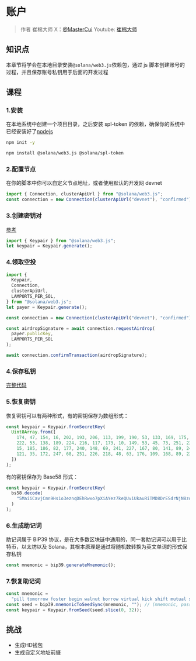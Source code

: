 # 账户

> 作者 崔棉大师 X：[@MasterCui](https://x.com/@MasterCui) Youtube: [崔棉大师](https://www.youtube.com/channel/UCv4y5qSUbJ8UC3CUmBPC_BA)

## 知识点

本章节将学会在本地目录安装`@solana/web3.js`依赖包，通过 js 脚本创建账号的过程，并且保存账号私钥用于后面的开发过程

## 课程

### 1.安装

在本地系统中创建一个项目目录，之后安装 spl-token 的依赖，确保你的系统中已经安装好了[nodejs](https://nodejs.org)

```sh
npm init -y

npm install @solana/web3.js @solana/spl-token
```

### 2.配置节点

在你的脚本中你可以自定义节点地址，或者使用默认的开发网 devnet

```js
import { Connection, clusterApiUrl } from "@solana/web3.js";
const connection = new Connection(clusterApiUrl("devnet"), "confirmed");
```

### 3.创建密钥对

[参考](/SolanaDocumention/clients/javascript-reference.html#系统程序)

```js
import { Keypair } from "@solana/web3.js";
let keypair = Keypair.generate();
```

### 4.领取空投

```js
import {
  Keypair,
  Connection,
  clusterApiUrl,
  LAMPORTS_PER_SOL,
} from "@solana/web3.js";
let payer = Keypair.generate();

const connection = new Connection(clusterApiUrl("devnet"), "confirmed");

const airdropSignature = await connection.requestAirdrop(
  payer.publicKey,
  LAMPORTS_PER_SOL
);

await connection.confirmTransaction(airdropSignature);
```

### 4.保存私钥

[完整代码](https://github.com/Fankouzu/solana-basic-ui/tree/main/scripts/1.Account/3.Payer.ts)

### 5.恢复密钥

恢复密钥可以有两种形式，有的密钥保存为数组形式：

```js
const keypair = Keypair.fromSecretKey(
  Uint8Array.from([
    174, 47, 154, 16, 202, 193, 206, 113, 199, 190, 53, 133, 169, 175, 31, 56,
    222, 53, 138, 189, 224, 216, 117, 173, 10, 149, 53, 45, 73, 251, 237, 246,
    15, 185, 186, 82, 177, 240, 148, 69, 241, 227, 167, 80, 141, 89, 240, 121,
    121, 35, 172, 247, 68, 251, 226, 218, 48, 63, 176, 109, 168, 89, 238, 135,
  ])
);
```

有的密钥保存为 Base58 形式：

```js
const keypair = Keypair.fromSecretKey(
  bs58.decode(
    "5MaiiCavjCmn9Hs1o3eznqDEhRwxo7pXiAYez7keQUviUkauRiTMD8DrESdrNjN8zd9mTmVhRvBJeg5vhyvgrAhG"
  )
);
```

### 6.生成助记词

助记词属于 BIP39 协议，是在大多数区块链中通用的，同一套助记词可以用于比特币，以太坊以及 Solana，其根本原理是通过将随机数转换为英文单词的形式保存私钥

```js
const mnemonic = bip39.generateMnemonic();
```

### 7.恢复助记词

```js
const mnemonic =
  "pill tomorrow foster begin walnut borrow virtual kick shift mutual shoe scatter";
const seed = bip39.mnemonicToSeedSync(mnemonic, ""); // (mnemonic, password)
const keypair = Keypair.fromSeed(seed.slice(0, 32));
```

## 挑战

- 生成HD钱包
- 生成自定义地址前缀
